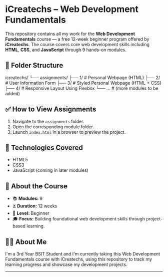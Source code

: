 # iCreatechs – Web Development Fundamentals

This repository contains all my work for the **Web Development Fundamentals** course — a free 12-week beginner program offered by **iCreatechs**. The course covers core web development skills including **HTML**, **CSS**, and **JavaScript** through 9 hands-on modules.


## 📁 Folder Structure

icreatechs/
└── assignments/
    ├── 1/   # Personal Webpage (HTML)
    ├── 2/   # User Information Form
    ├── 3/   # Styled Personal Webpage (HTML + CSS)
    ├── 4/   # Responsive Layout Using Flexbox
    └── ...  # (more modules to be added)


## ✅ How to View Assignments

1. Navigate to the `assignments` folder.
2. Open the corresponding module folder.
3. Launch `index.html` in a browser to preview the project.

## 🔧 Technologies Covered

- HTML5
- CSS3
- JavaScript (coming in later modules)

## 📌 About the Course

- 📚 **Modules:** 9
- ⏳ **Duration:** 12 weeks
- 🌱 **Level:** Beginner
- 🎓 **Focus:** Building foundational web development skills through project-based learning.

## 🙋‍♂️ About Me

I'm a 3rd Year BSIT Student and I'm currently taking this Web Development Fundamentals course with iCreatechs, using this repository to track my learning progress and showcase my development projects.

---
